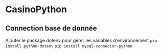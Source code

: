 # CasinoPython

## Connection base de donnée

Ajouter le package dotenv pour gérer les variables d'environnement
`pip install python-dotenv`
`pip install mysql-connector-python`